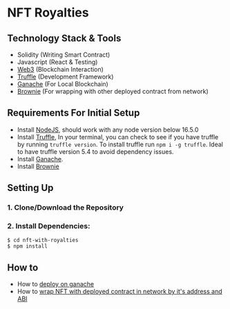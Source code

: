 # NFT Royalties 

## Technology Stack & Tools

- Solidity (Writing Smart Contract)
- Javascript (React & Testing)
- [Web3](https://web3js.readthedocs.io/en/v1.5.2/) (Blockchain Interaction)
- [Truffle](https://www.trufflesuite.com/docs/truffle/overview) (Development Framework)
- [Ganache](https://www.trufflesuite.com/ganache) (For Local Blockchain)
- [Brownie](https://eth-brownie.readthedocs.io/en/stable/quickstart.html) (For wrapping with other deployed contract from network)

## Requirements For Initial Setup
- Install [NodeJS](https://nodejs.org/en/), should work with any node version below 16.5.0
- Install [Truffle](https://www.trufflesuite.com/docs/truffle/overview), In your terminal, you can check to see if you have truffle by running `truffle version`. To install truffle run `npm i -g truffle`. Ideal to have truffle version 5.4 to avoid dependency issues.
- Install [Ganache](https://www.trufflesuite.com/ganache).
- Install [Brownie](https://eth-brownie.readthedocs.io/en/stable/quickstart.html)

## Setting Up
### 1. Clone/Download the Repository

### 2. Install Dependencies:
```
$ cd nft-with-royalties
$ npm install 
```
## How to

- How to [deploy on ganache](https://github.com/decadanse/nft-with-royalties/blob/main/how%20to%20deploy%20on%20ganache)
- How to [wrap NFT with deployed contract in network by it's address and ABI](https://github.com/decadanse/nft-with-royalties/blob/main/wrap%20NFT%20guide%20how%20to.js)

